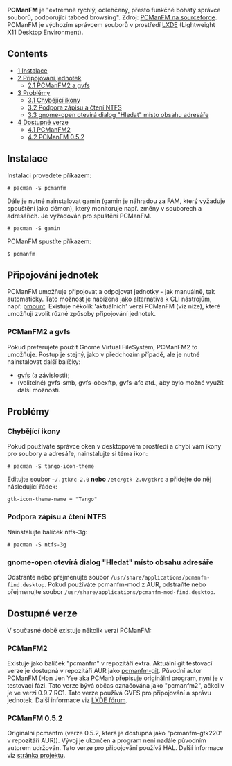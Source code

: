 **PCManFM** je "extrémně rychlý, odlehčený, přesto funkčně bohatý správce souborů, podporující tabbed browsing". Zdroj: [PCManFM na sourceforge](http://pcmanfm.sourceforge.net/). PCManFM je výchozím správcem souborů v prostředí [LXDE](/index.php/LXDE "LXDE") (Lightweight X11 Desktop Environment).

## Contents

*   [1 Instalace](#Instalace)
*   [2 Připojování jednotek](#P.C5.99ipojov.C3.A1n.C3.AD_jednotek)
    *   [2.1 PCManFM2 a gvfs](#PCManFM2_a_gvfs)
*   [3 Problémy](#Probl.C3.A9my)
    *   [3.1 Chybějící ikony](#Chyb.C4.9Bj.C3.ADc.C3.AD_ikony)
    *   [3.2 Podpora zápisu a čtení NTFS](#Podpora_z.C3.A1pisu_a_.C4.8Dten.C3.AD_NTFS)
    *   [3.3 gnome-open otevírá dialog "Hledat" místo obsahu adresáře](#gnome-open_otev.C3.ADr.C3.A1_dialog_.22Hledat.22_m.C3.ADsto_obsahu_adres.C3.A1.C5.99e)
*   [4 Dostupné verze](#Dostupn.C3.A9_verze)
    *   [4.1 PCManFM2](#PCManFM2)
    *   [4.2 PCManFM 0.5.2](#PCManFM_0.5.2)

## Instalace

Instalaci provedete příkazem:

```
# pacman -S pcmanfm

```

Dále je nutné nainstalovat gamin (gamin je náhradou za FAM, který vyžaduje spouštění jako démon), který monitoruje např. změny v souborech a adresářích. Je vyžadován pro spuštění PCManFM.

```
# pacman -S gamin

```

PCManFM spustíte příkazem:

```
$ pcmanfm

```

## Připojování jednotek

PCManFM umožňuje připojovat a odpojovat jednotky - jak manuálně, tak automaticky. Tato možnost je nabízena jako alternativa k CLI nástrojům, např. [pmount](https://aur.archlinux.org/packages/pmount/). Existuje několik 'aktuálních' verzí PCManFM (viz níže), které umožňují zvolit různé způsoby připojování jednotek.

### PCManFM2 a gvfs

Pokud preferujete použít Gnome Virtual FileSystem, PCManFM2 to umožňuje. Postup je stejný, jako v předchozím případě, ale je nutné nainstalovat další balíčky:

*   [gvfs](/index.php/Gvfs "Gvfs") (a závislosti);
*   (volitelné) gvfs-smb, gvfs-obexftp, gvfs-afc atd., aby bylo možné využít další možnosti.

## Problémy

### Chybějící ikony

Pokud používáte správce oken v desktopovém prostředí a chybí vám ikony pro soubory a adresáře, nainstalujte si téma ikon:

```
# pacman -S tango-icon-theme

```

Editujte soubor `~/.gtkrc-2.0` **nebo** `/etc/gtk-2.0/gtkrc` a přidejte do něj následující řádek:

```
gtk-icon-theme-name = "Tango"

```

### Podpora zápisu a čtení NTFS

Nainstalujte balíček ntfs-3g:

```
# pacman -S ntfs-3g

```

### gnome-open otevírá dialog "Hledat" místo obsahu adresáře

Odstraňte nebo přejmenujte soubor `/usr/share/applications/pcmanfm-find.desktop`. Pokud používáte pcmanfm-mod z AUR, odstraňte nebo přejmenujte soubor `/usr/share/applications/pcmanfm-mod-find.desktop`.

## Dostupné verze

V současné době existuje několik verzí PCManFM:

### PCManFM2

Existuje jako balíček "pcmanfm" v repozitáři extra. Aktuální git testovací verze je dostupná v repozitáři AUR jako [pcmanfm-git](https://aur.archlinux.org/packages/pcmanfm-git/). Původní autor PCManFM (Hon Jen Yee aka PCMan) přepisuje originální program, nyní je v testovací fázi. Tato verze bývá občas označována jako "pcmanfm2", ačkoliv je ve verzi 0.9.7 RC1\. Tato verze používá GVFS pro připojování a správu jednotek. Další informace viz [LXDE fórum](http://forum.lxde.org/viewforum.php?f=22).

### PCManFM 0.5.2

Originální pcmanfm (verze 0.5.2, která je dostupná jako "pcmanfm-gtk220" v repozitáři AUR)). Vývoj je ukončen a program není nadále původním autorem udržován. Tato verze pro připojování používá HAL. Další informace viz [stránka projektu](http://pcmanfm.sourceforge.net/intro.html).